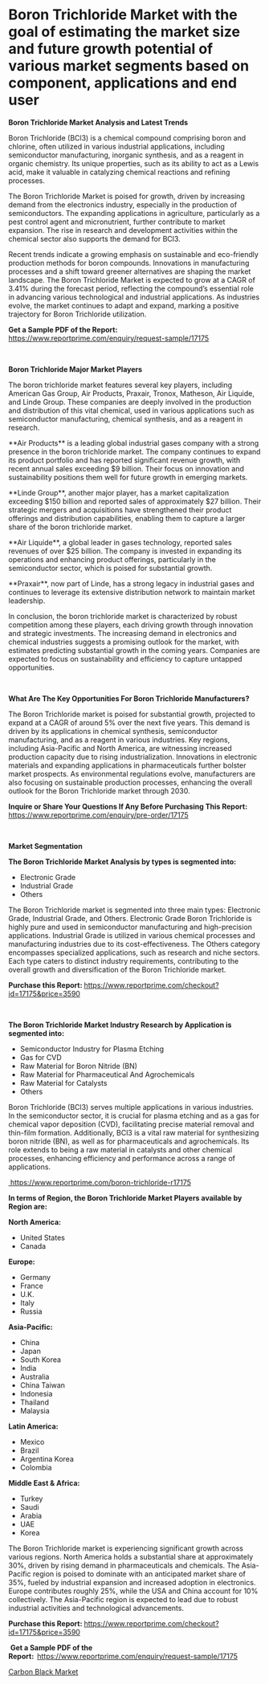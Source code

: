 <p><h1>Boron Trichloride Market with the goal of estimating the market size and future growth potential of various market segments based on component, applications and end user</h1></p><p><strong>Boron Trichloride Market Analysis and Latest Trends</strong></p>
<p><p>Boron Trichloride (BCl3) is a chemical compound comprising boron and chlorine, often utilized in various industrial applications, including semiconductor manufacturing, inorganic synthesis, and as a reagent in organic chemistry. Its unique properties, such as its ability to act as a Lewis acid, make it valuable in catalyzing chemical reactions and refining processes.</p><p>The Boron Trichloride Market is poised for growth, driven by increasing demand from the electronics industry, especially in the production of semiconductors. The expanding applications in agriculture, particularly as a pest control agent and micronutrient, further contribute to market expansion. The rise in research and development activities within the chemical sector also supports the demand for BCl3.</p><p>Recent trends indicate a growing emphasis on sustainable and eco-friendly production methods for boron compounds. Innovations in manufacturing processes and a shift toward greener alternatives are shaping the market landscape. The Boron Trichloride Market is expected to grow at a CAGR of 3.41% during the forecast period, reflecting the compound’s essential role in advancing various technological and industrial applications. As industries evolve, the market continues to adapt and expand, marking a positive trajectory for Boron Trichloride utilization.</p></p>
<p><strong>Get a Sample PDF of the Report:&nbsp;</strong> <a href="https://www.reportprime.com/enquiry/request-sample/17175?utm_campaign=3561&utm_medium=2&utm_source=Github&utm_content=ia&utm_term=18032025&utm_id=boron-trichloride">https://www.reportprime.com/enquiry/request-sample/17175</a></p>
<p>&nbsp;</p>
<p><strong>Boron Trichloride Major Market Players</strong></p>
<p><p>The boron trichloride market features several key players, including American Gas Group, Air Products, Praxair, Tronox, Matheson, Air Liquide, and Linde Group. These companies are deeply involved in the production and distribution of this vital chemical, used in various applications such as semiconductor manufacturing, chemical synthesis, and as a reagent in research.</p><p>**Air Products** is a leading global industrial gases company with a strong presence in the boron trichloride market. The company continues to expand its product portfolio and has reported significant revenue growth, with recent annual sales exceeding $9 billion. Their focus on innovation and sustainability positions them well for future growth in emerging markets.</p><p>**Linde Group**, another major player, has a market capitalization exceeding $150 billion and reported sales of approximately $27 billion. Their strategic mergers and acquisitions have strengthened their product offerings and distribution capabilities, enabling them to capture a larger share of the boron trichloride market.</p><p>**Air Liquide**, a global leader in gases technology, reported sales revenues of over $25 billion. The company is invested in expanding its operations and enhancing product offerings, particularly in the semiconductor sector, which is poised for substantial growth.</p><p>**Praxair**, now part of Linde, has a strong legacy in industrial gases and continues to leverage its extensive distribution network to maintain market leadership.</p><p>In conclusion, the boron trichloride market is characterized by robust competition among these players, each driving growth through innovation and strategic investments. The increasing demand in electronics and chemical industries suggests a promising outlook for the market, with estimates predicting substantial growth in the coming years. Companies are expected to focus on sustainability and efficiency to capture untapped opportunities.</p></p>
<p>&nbsp;</p>
<p><strong>What Are The Key Opportunities For Boron Trichloride Manufacturers?</strong></p>
<p><p>The Boron Trichloride market is poised for substantial growth, projected to expand at a CAGR of around 5% over the next five years. This demand is driven by its applications in chemical synthesis, semiconductor manufacturing, and as a reagent in various industries. Key regions, including Asia-Pacific and North America, are witnessing increased production capacity due to rising industrialization. Innovations in electronic materials and expanding applications in pharmaceuticals further bolster market prospects. As environmental regulations evolve, manufacturers are also focusing on sustainable production processes, enhancing the overall outlook for the Boron Trichloride market through 2030.</p></p>
<p><strong>Inquire or Share Your Questions If Any Before Purchasing This Report:</strong> <a href="https://www.reportprime.com/enquiry/pre-order/17175?utm_campaign=3561&utm_medium=2&utm_source=Github&utm_content=ia&utm_term=18032025&utm_id=boron-trichloride">https://www.reportprime.com/enquiry/pre-order/17175</a></p>
<p>&nbsp;</p>
<p><strong>Market Segmentation</strong></p>
<p><strong>The Boron Trichloride Market Analysis by types is segmented into:</strong></p>
<p><ul><li>Electronic Grade</li><li>Industrial Grade</li><li>Others</li></ul></p>
<p><p>The Boron Trichloride market is segmented into three main types: Electronic Grade, Industrial Grade, and Others. Electronic Grade Boron Trichloride is highly pure and used in semiconductor manufacturing and high-precision applications. Industrial Grade is utilized in various chemical processes and manufacturing industries due to its cost-effectiveness. The Others category encompasses specialized applications, such as research and niche sectors. Each type caters to distinct industry requirements, contributing to the overall growth and diversification of the Boron Trichloride market.</p></p>
<p><strong>Purchase this Report:&nbsp;</strong><a href="https://www.reportprime.com/checkout?id=17175&price=3590&utm_campaign=3561&utm_medium=2&utm_source=Github&utm_content=ia&utm_term=18032025&utm_id=boron-trichloride">https://www.reportprime.com/checkout?id=17175&price=3590</a></p>
<p>&nbsp;</p>
<p><strong>The Boron Trichloride Market Industry Research by Application is segmented into:</strong></p>
<p><ul><li>Semiconductor Industry for Plasma Etching</li><li>Gas for CVD</li><li>Raw Material for Boron Nitride (BN)</li><li>Raw Material for Pharmaceutical And Agrochemicals</li><li>Raw Material for Catalysts</li><li>Others</li></ul></p>
<p><p>Boron Trichloride (BCl3) serves multiple applications in various industries. In the semiconductor sector, it is crucial for plasma etching and as a gas for chemical vapor deposition (CVD), facilitating precise material removal and thin-film formation. Additionally, BCl3 is a vital raw material for synthesizing boron nitride (BN), as well as for pharmaceuticals and agrochemicals. Its role extends to being a raw material in catalysts and other chemical processes, enhancing efficiency and performance across a range of applications.</p></p>
<p><a href="https://www.reportprime.com/boron-trichloride-r17175?utm_campaign=3561&utm_medium=2&utm_source=Github&utm_content=ia&utm_term=18032025&utm_id=boron-trichloride">&nbsp;https://www.reportprime.com/boron-trichloride-r17175</a></p>
<p><strong>In terms of Region, the Boron Trichloride Market Players available by Region are:</strong></p>
<p>
    <p> <strong> North America: </strong>
        <ul>
            <li>United States</li>
            <li>Canada</li>
        </ul>
        </p> 
    <p> <strong> Europe: </strong>
        <ul>
            <li>Germany</li>
            <li>France</li>
            <li>U.K.</li>
            <li>Italy</li>
            <li>Russia</li>
        </ul>
        </p> 
    <p> <strong> Asia-Pacific: </strong>
        <ul>
            <li>China</li>
            <li>Japan</li>
            <li>South Korea</li>
            <li>India</li>
            <li>Australia</li>
            <li>China Taiwan</li>
            <li>Indonesia</li>
            <li>Thailand</li>
            <li>Malaysia</li>
        </ul>
        </p> 
    <p> <strong> Latin America: </strong>
        <ul>
            <li>Mexico</li>
            <li>Brazil</li>
            <li>Argentina Korea</li>
            <li>Colombia</li>
        </ul>
        </p> 
    <p> <strong> Middle East & Africa: </strong>
        <ul>
            <li>Turkey</li>
            <li>Saudi</li>
            <li>Arabia</li>
            <li>UAE</li>
            <li>Korea</li>
        </ul>
    </p>
    </p>
<p><p>The Boron Trichloride market is experiencing significant growth across various regions. North America holds a substantial share at approximately 30%, driven by rising demand in pharmaceuticals and chemicals. The Asia-Pacific region is poised to dominate with an anticipated market share of 35%, fueled by industrial expansion and increased adoption in electronics. Europe contributes roughly 25%, while the USA and China account for 10% collectively. The Asia-Pacific region is expected to lead due to robust industrial activities and technological advancements.</p></p>
<p><strong>Purchase this Report: </strong><a href="https://www.reportprime.com/checkout?id=17175&price=3590&utm_campaign=3561&utm_medium=2&utm_source=Github&utm_content=ia&utm_term=18032025&utm_id=boron-trichloride">https://www.reportprime.com/checkout?id=17175&price=3590</a></p>
<p>&nbsp;<strong>Get a Sample PDF of the Report:&nbsp;&nbsp;</strong><a href="https://www.reportprime.com/enquiry/request-sample/17175?utm_campaign=3561&utm_medium=2&utm_source=Github&utm_content=ia&utm_term=18032025&utm_id=boron-trichloride">https://www.reportprime.com/enquiry/request-sample/17175</a></p>
<p><strong></strong></p>
<p><p><a href="https://github.com/kukolkasimo5/Market-Research-Report-List-1/blob/main/carbon-black-market.md?utm_campaign=3561&utm_medium=2&utm_source=Github&utm_content=ia&utm_term=18032025&utm_id=boron-trichloride">Carbon Black Market</a></p></p>